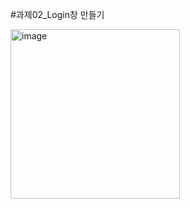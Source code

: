 #과제02_Login창 만들기


<img width="271" alt="image" src="https://github.com/Sirori/home-work/assets/116864776/a5ecdd83-0000-468f-acac-42a910a516ae">
